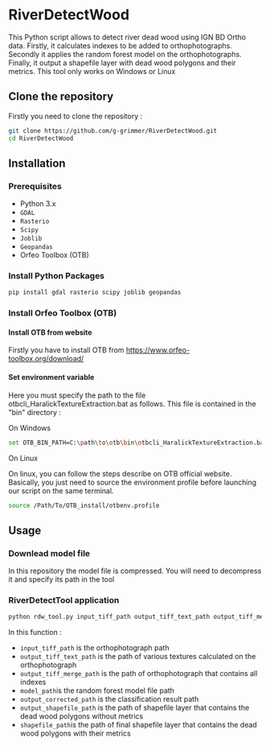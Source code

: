 # RiverDetectWood

This Python script allows to detect river dead wood using IGN BD Ortho data. Firstly, it calculates indexes to be added to orthophotographs. Secondly it applies the random forest model on the orthophotographs. Finally, it output a shapefile layer with dead wood polygons and their metrics. 
This tool only works on Windows or Linux

## Clone the repository

Firstly you need to clone the repository :

```bash
git clone https://github.com/g-grimmer/RiverDetectWood.git
cd RiverDetectWood
```

## Installation

### Prerequisites

- Python 3.x
- `GDAL`
- `Rasterio`
- `Scipy`
- `Joblib`
- `Geopandas`
- Orfeo Toolbox (OTB)

### Install Python Packages

```bash
pip install gdal rasterio scipy joblib geopandas
```

### Install Orfeo Toolbox (OTB)

#### Install OTB from website

Firstly you have to install OTB from https://www.orfeo-toolbox.org/download/

#### Set environment variable

Here you must specify the path to the file otbcli_HaralickTextureExtraction.bat as follows. 
This file is contained in the "bin" directory :

On Windows 

```bash
set OTB_BIN_PATH=C:\path\to\otb\bin\otbcli_HaralickTextureExtraction.bat"
```

On Linux

On linux, you can follow the steps describe on OTB official website. Basically, you just need to source the environment profile before launching our script on the same terminal.

```bash
source /Path/To/OTB_install/otbenv.profile
```
## Usage

### Downlead model file

In this repository the model file is compressed.
You will need to decompress it and specify its path in the tool

### RiverDetectTool application

```bash
python rdw_tool.py input_tiff_path output_tiff_text_path output_tiff_merge_path model_path output_corrected_path output_shapefile_path shapefile_path
```
In this function :
- `input_tiff_path` is the orthophotograph path
- `output_tiff_text_path` is the path of various textures calculated on the orthophotograph
- `output_tiff_merge_path` is the path of orthophotograph that contains all indexes
- `model_path`is the random forest model file path
- `output_corrected_path` is the classification result path
- `output_shapefile_path` is the path of shapefile layer that contains the dead wood polygons without metrics
- `shapefile_path`is the path of final shapefile layer that contains the dead wood polygons with their metrics


